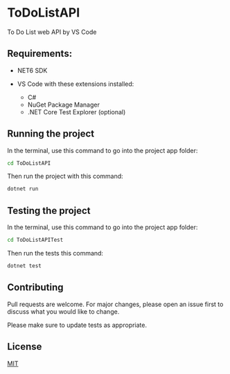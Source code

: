 # ToDoListAPI
To Do List web API by VS Code

## Requirements:
* NET6 SDK
* VS Code with these extensions installed:

    - C#
    - NuGet Package Manager
    - .NET Core Test Explorer (optional)

## Running the project
In the terminal, use this command to go into the project app folder:
```bash
cd ToDoListAPI
```
Then run the project with this command:
```bash
dotnet run
```

## Testing the project
In the terminal, use this command to go into the project app folder:
```bash
cd ToDoListAPITest
```
Then run the tests this command:
```bash
dotnet test
```
## Contributing

Pull requests are welcome. For major changes, please open an issue first
to discuss what you would like to change.

Please make sure to update tests as appropriate.

## License

[MIT](https://choosealicense.com/licenses/mit/)